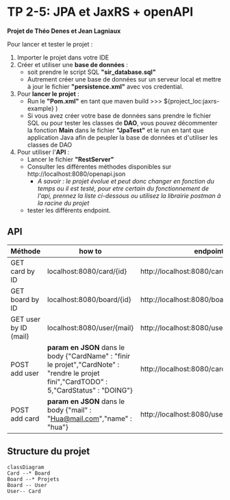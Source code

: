 # TP 2-5: JPA et JaxRS + openAPI

**Projet de Théo Denes et Jean Lagniaux**

Pour lancer et tester le projet : 
 1. Importer le projet dans votre IDE
 2. Créer et utiliser une **base de données** :
	- soit prendre le script SQL **"sir_database.sql"**
	- Autrement créer une base de données sur un serveur local et mettre à jour le fichier **"persistence.xml"** avec vos credential. 
 3. Pour **lancer le projet** : 
	 - Run le **"Pom.xml"** en tant que maven build >>> ${project_loc:jaxrs-example} ) 
	 - Si vous avez créer votre base de données sans prendre le fichier SQL ou pour tester les classes de **DAO**, vous pouvez décommenter la fonction **Main** dans le fichier **"JpaTest"** et le run en tant que application Java afin de peupler la base de données et d'utiliser les classes de DAO
 4.  Pour utiliser l'**API** :
	 - Lancer le fichier **"RestServer"**
	 - Consulter les différentes méthodes disponibles sur http://localhost:8080/openapi.json
		 - *A savoir : le projet évolue et peut donc changer en fonction du temps ou il est testé, pour etre certain du fonctionnement de l'api, prennez la liste ci-dessous ou utilisez la librairie postman à la racine du projet*
	 - tester les différents endpoint. 

## API

|Méthode  | how to|  endpoint|
|--|--|--|
|GET card by ID  |  localhost:8080/card/{id} | http://localhost:8080/card/8
|GET board by ID | localhost:8080/board/{id} | http://localhost:8080/board/7
|GET user by ID (mail)  |  localhost:8080/user/{mail}|http://localhost:8080/user/theo@mail.com
|POST add user |  **param en JSON** dans le body {"CardName"  :  "finir le projet","CardNote"  :  "rendre le projet fini","CardTODO"  :  5,"CardStatus"  :  "DOING"}|http://localhost:8080/card/addCard
|POST add card  | **param en JSON** dans le body {"mail"  :  "Hua@mail.com","name"  :  "hua"}|http://localhost:8080/user/addUser
 
## Structure du projet

```mermaid
classDiagram
Card --* Board
Board --* Projets
Board -- User
User-- Card
```

